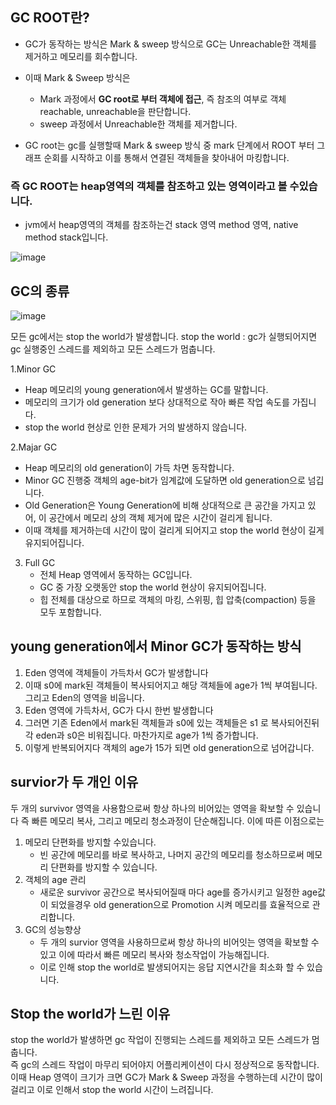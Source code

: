 ## GC ROOT란?
- GC가 동작하는 방식은 Mark & sweep 방식으로 GC는 Unreachable한 객체를 제거하고 메모리를 회수합니다.
- 이때 Mark & Sweep 방식은
  - Mark 과정에서 **GC root로 부터 객체에 접근**, 즉 참조의 여부로 객체 reachable, unreachable을 판단합니다.
  - sweep 과정에서 Unreachable한 객체를 제거합니다.
  
- GC root는 gc를 실행할때 Mark & sweep 방식 중 mark 단계에서 ROOT 부터 그래프 순회를 시작하고 이를 통해서 연결된 객체들을 찾아내어 마킹합니다.
### 즉 GC ROOT는 heap영역의 객체를 참조하고 있는 영역이라고 볼 수있습니다.
- jvm에서 heap영역의 객체를 참조하는건 stack 영역 method 영역, native method stack입니다.

![image](https://github.com/user-attachments/assets/aa7214d6-3299-4857-813c-be28883b2115)


## GC의 종류 

![image](https://github.com/user-attachments/assets/69302c0a-2a30-4c30-bc09-97ad311b5ee4)

모든 gc에서는 stop the world가 발생합니다.
stop the world : 
gc가 실행되어지면 gc 실행중인 스레드를 제외하고 모든 스레드가 멈춥니다.

1.Minor GC
  - Heap 메모리의 young generation에서 발생하는 GC를 말합니다.
  - 메모리의 크기가 old generation 보다 상대적으로 작아 빠른 작업 속도를 가집니다.
  - stop the world 현상로 인한 문제가 거의 발생하지 않습니다.
  
2.Majar GC 
  - Heap 메모리의 old generation이 가득 차면 동작합니다.
  - Minor GC 진행중 객체의 age-bit가 임계값에 도달하면 old generation으로 넘깁니다.
  - Old Generation은 Young Generation에 비해 상대적으로 큰 공간을 가지고 있어, 이 공간에서 메모리 상의 객체 제거에 많은 시간이 걸리게 됩니다.
  - 이때 객체를 제거하는데 시간이 많이 걸리게 되어지고 stop the world 현상이 길게 유지되어집니다. 

3. Full GC
   - 전체 Heap 영역에서 동작하는 GC입니다.
   - GC 중 가장 오랫동안 stop the world 현상이 유지되어집니다.
   - 힙 전체를 대상으로 하므로 객체의 마킹, 스위핑, 힙 압축(compaction) 등을 모두 포함합니다.
      
## young generation에서 Minor GC가 동작하는 방식
   1. Eden 영역에 객체들이 가득차서 GC가 발생합니다
   2. 이때 s0에 mark된 객체들이 복사되어지고 해당 객체들에 age가 1씩 부여됩니다. 그리고 Eden의 영역을 비웁니다.
   3. Eden 영역에 가득차서, GC가 다시 한번 발생합니다
   4. 그러면 기존 Eden에서 mark된 객체들과 s0에 있는 객체들은 s1 로 복사되어진뒤 각 eden과 s0은 비워집니다. 마찬가지로 age가 1씩 증가합니다.
   5. 이렇게 반복되어지다 객체의 age가 15가 되면 old generation으로 넘어갑니다.

## survior가 두 개인 이유 

  두 개의 survivor 영역을 사용함으로써 항상 하나의 비어있는 영역을 확보할 수 있습니다
  즉 빠른 메모리 복사, 그리고 메모리 청소과정이 단순해집니다.
  이에 따른 이점으로는
  1. 메모리 단편화를 방지할 수있습니다.
     - 빈 공간에 메모리를 바로 복사하고, 나머지 공간의 메모리를 청소하므로써 메모리 단편화를 방지할 수 있습니다.
  2. 객체의 age 관리
     - 새로운 survivor 공간으로 복사되어질때 마다 age를 증가시키고
       일정한 age값이 되었을경우 old generation으로 Promotion 시켜 메모리를 효율적으로 관리합니다.
  3. GC의 성능향상
     - 두 개의 survior 영역을 사용하므로써 항상 하나의 비어잇는 영역을 확보할 수 있고 이에 따라서 빠른 메모리 복사와 청소작업이 가능해집니다.
     - 이로 인해 stop the world로 발생되어지는 응답 지연시간을 최소화 할 수 있습니다.

## Stop the world가 느린 이유
stop the world가 발생하면 gc 작업이 진행되는 스레드를 제외하고 모든 스레드가 멈춥니다. <br>
즉 gc의 스레드 작업이 마무리 되어야지 어플리케이션이 다시 정상적으로 동작합니다.<br>
이때 Heap 영역이 크기가 크면 GC가 Mark & Sweep 과정을 수행하는데 시간이 많이 걸리고 이로 인해서 stop the world 시간이 느려집니다.

    


